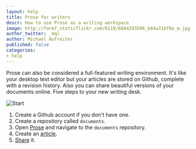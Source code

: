 ```yaml
---
layout: help
title: Prose for writers
descr: How to use Prose as a writing workspace 
image: http://farm7.staticflickr.com/6119/6884293596_b44a31bf0a_m.jpg
author_twitter: _mql
author: Michael Aufreiter
published: false
categories:
- help
---
```


Prose can also be considered a full-featured writing environment. It's like your desktop text editor but your articles are stored on Github, complete with a revision history. Also you can share beautiful versions of your documents online. Five steps to your new writing desk.

![Start](http://f.cl.ly/items/0t0A170b2Y093F2u1w45/Screen%20Shot%202012-05-23%20at%205.48.45%20PM.png)

1. Create a Github account if you don't have one.
2. Create a repository called `documents`.
3. Open [Prose](http://prose.io) and navigate to the `documents` repository.
4. Create an [article](http://prose.github.com/prose/#prose/prose/gh-pages/_posts/about/2012-06-14-about.md/edit).
5. [Share](http://prose.github.com/prose/#prose/prose/gh-pages/_posts/about/2012-06-14-about.md) it.
